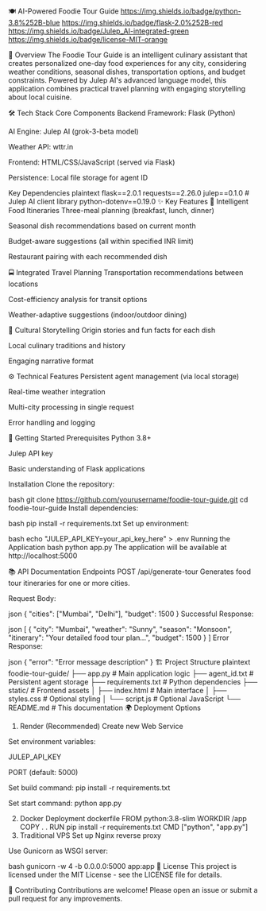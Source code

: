 🍽️ AI-Powered Foodie Tour Guide
https://img.shields.io/badge/python-3.8%252B-blue
https://img.shields.io/badge/flask-2.0%252B-red
https://img.shields.io/badge/Julep_AI-integrated-green
https://img.shields.io/badge/license-MIT-orange

🌟 Overview
The Foodie Tour Guide is an intelligent culinary assistant that creates personalized one-day food experiences for any city, considering weather conditions, seasonal dishes, transportation options, and budget constraints. Powered by Julep AI's advanced language model, this application combines practical travel planning with engaging storytelling about local cuisine.

🛠️ Tech Stack
Core Components
Backend Framework: Flask (Python)

AI Engine: Julep AI (grok-3-beta model)

Weather API: wttr.in

Frontend: HTML/CSS/JavaScript (served via Flask)

Persistence: Local file storage for agent ID

Key Dependencies
plaintext
flask==2.0.1
requests==2.26.0
julep==0.1.0  # Julep AI client library
python-dotenv==0.19.0
✨ Key Features
🍜 Intelligent Food Itineraries
Three-meal planning (breakfast, lunch, dinner)

Seasonal dish recommendations based on current month

Budget-aware suggestions (all within specified INR limit)

Restaurant pairing with each recommended dish

🚍 Integrated Travel Planning
Transportation recommendations between locations

Cost-efficiency analysis for transit options

Weather-adaptive suggestions (indoor/outdoor dining)

📖 Cultural Storytelling
Origin stories and fun facts for each dish

Local culinary traditions and history

Engaging narrative format

⚙️ Technical Features
Persistent agent management (via local storage)

Real-time weather integration

Multi-city processing in single request

Error handling and logging

🚀 Getting Started
Prerequisites
Python 3.8+

Julep API key

Basic understanding of Flask applications

Installation
Clone the repository:

bash
git clone https://github.com/yourusername/foodie-tour-guide.git
cd foodie-tour-guide
Install dependencies:

bash
pip install -r requirements.txt
Set up environment:

bash
echo "JULEP_API_KEY=your_api_key_here" > .env
Running the Application
bash
python app.py
The application will be available at http://localhost:5000

📚 API Documentation
Endpoints
POST /api/generate-tour
Generates food tour itineraries for one or more cities.

Request Body:

json
{
  "cities": ["Mumbai", "Delhi"],
  "budget": 1500
}
Successful Response:

json
[
  {
    "city": "Mumbai",
    "weather": "Sunny",
    "season": "Monsoon",
    "itinerary": "Your detailed food tour plan...",
    "budget": 1500
  }
]
Error Response:

json
{
  "error": "Error message description"
}
🏗️ Project Structure
plaintext
foodie-tour-guide/
├── app.py                # Main application logic
├── agent_id.txt          # Persistent agent storage
├── requirements.txt      # Python dependencies
├── static/               # Frontend assets
│   ├── index.html        # Main interface
│   ├── styles.css        # Optional styling
│   └── script.js         # Optional JavaScript
└── README.md             # This documentation
🌍 Deployment Options
1. Render (Recommended)
Create new Web Service

Set environment variables:

JULEP_API_KEY

PORT (default: 5000)

Set build command: pip install -r requirements.txt

Set start command: python app.py

2. Docker Deployment
dockerfile
FROM python:3.8-slim
WORKDIR /app
COPY . .
RUN pip install -r requirements.txt
CMD ["python", "app.py"]
3. Traditional VPS
Set up Nginx reverse proxy

Use Gunicorn as WSGI server:

bash
gunicorn -w 4 -b 0.0.0.0:5000 app:app
📝 License
This project is licensed under the MIT License - see the LICENSE file for details.

🤝 Contributing
Contributions are welcome! Please open an issue or submit a pull request for any improvements.
